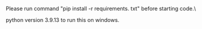 Please run command "pip install -r requirements. txt" before starting code.\

python version 3.9.13 to run this on windows.
